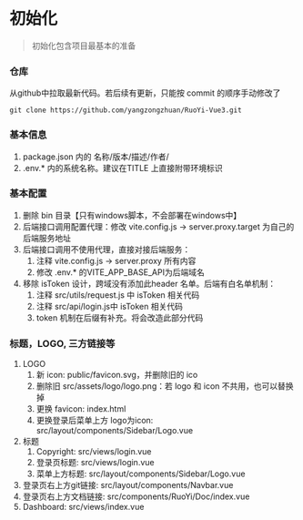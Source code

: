 # 初始化

> 初始化包含项目最基本的准备

### 仓库
从github中拉取最新代码。若后续有更新，只能按 commit 的顺序手动修改了
```shell
git clone https://github.com/yangzongzhuan/RuoYi-Vue3.git
```

### 基本信息
1. package.json 内的 名称/版本/描述/作者/
2. .env.* 内的系统名称。建议在TITLE 上直接附带环境标识


### 基本配置
1. 删除 bin 目录【只有windows脚本，不会部署在windows中】
2. 后端接口调用配置代理：修改 vite.config.js -> server.proxy.target 为自己的后端服务地址
3. 后端接口调用不使用代理，直接对接后端服务：
   1. 注释 vite.config.js -> server.proxy 所有内容
   2. 修改 .env.* 的VITE_APP_BASE_API为后端域名
4. 移除 isToken 设计，跨域没有添加此header 名单。后端有白名单机制：
   1. 注释 src/utils/request.js 中 isToken 相关代码
   2. 注释 src/api/login.js中 isToken 相关代码
   3. token 机制在后缀有补充。将会改造此部分代码

### 标题，LOGO, 三方链接等
1. LOGO
   1. 新 icon: public/favicon.svg，并删除旧的 ico
   2. 删除旧 src/assets/logo/logo.png：若 logo 和 icon 不共用，也可以替换掉
   3. 更换 favicon: index.html
   4. 更换登录后菜单上方 logo为icon: src/layout/components/Sidebar/Logo.vue
2. 标题
   1. Copyright: src/views/login.vue
   2. 登录页标题: src/views/login.vue
   3. 菜单上方标题: src/layout/components/Sidebar/Logo.vue
3. 登录页右上方git链接: src/layout/components/Navbar.vue
4. 登录页右上方文档链接: src/components/RuoYi/Doc/index.vue
5. Dashboard: src/views/index.vue